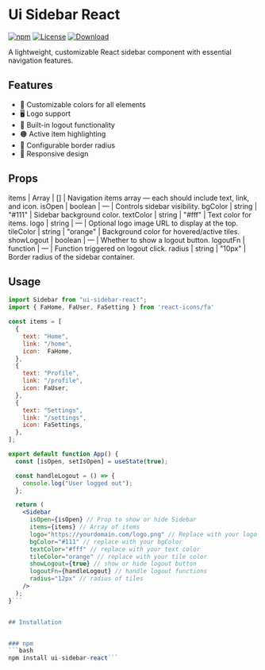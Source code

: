 # Ui Sidebar React

[![npm][version]][npm-url]
[![License][license]][npm-url]
[![Download][download]][npm-url]

[version]: https://img.shields.io/npm/v/ui-sidebar-react.svg?style=flat-square
[license]: https://img.shields.io/github/license/your-username/ui-sidebar-react?style=flat-square
[download]: https://img.shields.io/npm/dt/ui-sidebar-react?style=flat-square
[npm-url]: https://www.npmjs.com/package/ui-sidebar-react

A lightweight, customizable React sidebar component with essential navigation features.

## Features

- 🎨 Customizable colors for all elements
- 🖥️ Logo support
- 🔘 Built-in logout functionality
- 🟠 Active item highlighting
- 🔳 Configurable border radius
- 📱 Responsive design

## Props
items | Array | [] | Navigation items array — each should include text, link, and icon.
isOpen | boolean | — | Controls sidebar visibility.
bgColor | string | "#111" | Sidebar background color.
textColor | string | "#fff" | Text color for items.
logo | string | — | Optional logo image URL to display at the top.
tileColor | string | "orange" | Background color for hovered/active tiles.
showLogout | boolean | — | Whether to show a logout button.
logoutFn | function | — | Function triggered on logout click.
radius | string | "10px" | Border radius of the sidebar container.


## Usage

```jsx
import Sidebar from "ui-sidebar-react";
import { FaHome, FaUser, FaSetting } from 'react-icons/fa'

const items = [
  {
    text: "Home",
    link: "/home",
    icon:  FaHome,
  },
  {
    text: "Profile",
    link: "/profile",
    icon: FaUser,
  },
  {
    text: "Settings",
    link: "/settings",
    icon: FaSettings,
  },
];

export default function App() {
  const [isOpen, setIsOpen] = useState(true);

  const handleLogout = () => {
    console.log("User logged out");
  };

  return (
    <Sidebar
      isOpen={isOpen} // Prop to show or hide Sidebar
      items={items} // Array of items
      logo="https://yourdomain.com/logo.png" // Replace with your logo
      bgColor="#111" // replace with your bgColor
      textColor="#fff" // replace with your text color
      tileColor="orange" // replace with your tile color
      showLogout={true} // show or hide logout button
      logoutFn={handleLogout} // handle logout functions
      radius="12px" // radius of tiles
    />
  );
}```


## Installation


### npm
```bash
npm install ui-sidebar-react```
